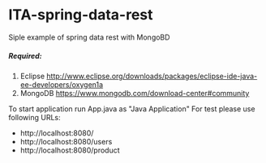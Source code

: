 # ITA-spring-data-rest
Siple example of spring data rest with MongoBD
##### Required:
1. Eclipse  http://www.eclipse.org/downloads/packages/eclipse-ide-java-ee-developers/oxygen1a
2. MongoDB  https://www.mongodb.com/download-center#community

To start application run App.java as "Java Application"
For test please use following URLs: 
* http://localhost:8080/
* http://localhost:8080/users
* http://localhost:8080/product
